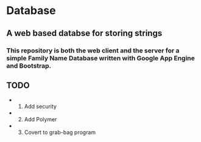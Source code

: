 # Database
## A web based databse for storing strings 

### This repository is both the  web client and the server for a simple Family Name Database written with Google App Engine and Bootstrap.

## TODO
- 1. Add security
- 2. Add Polymer
- 3. Covert to grab-bag program
